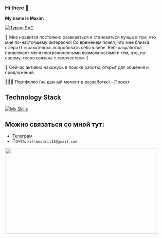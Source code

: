 ### Hi there 👋
**My name is Maxim**

[![Typing SVG](https://readme-typing-svg.demolab.com?font=Fira+Code&pause=1000&color=F7F7F7&random=false&width=435&lines=I'm+a+Frontend+-+Developer)](https://git.io/typing-svg)

💬 Мне нравится постоянно развиваться и становиться лучше в том, что мне по-настоящему интересно! Со временем понял, что мне близка сфера IT и захотелось попробовать себя в вебе. Веб-разработка привлекает меня неограниченными возможностями и тем, что, по-своему, тесно связана с творчеством :)

🤔 Сейчас активно нахожусь в поиске работы, открыт для общения и предложений

👩🏻‍💻 Портфолио (на данный момент в разработке) - <a href="https://github.com/mxiloo/pet-portfolio" target="blank">Проект</a>

## Technology Stack
[![My Skills](https://skillicons.dev/icons?i=typescript,javascript,next,react,redux,scss,html)](https://skillicons.dev)

## Можно связаться со мной тут: 
* <a href="https://t.me/ufufnywakeupxv" target="blank">Телеграм</a>
* Почта: ```killmeapril12@gmail.com```

<a href="URL_REDIRECT" target="blank"><img align="center" src="https://pa1.aminoapps.com/7173/5efbdcf8b1bdb50b14dd5a3fbc126de697cfd4f5r1-500-282_hq.gif" height="282" width="500"/></a>

<!--
**mxiloo/mxiloo** is a ✨ _special_ ✨ repository because its `README.md` (this file) appears on your GitHub profile.

Here are some ideas to get you started:

- 🔭 I’m currently working on ...
- 🌱 I’m currently learning ...
- 👯 I’m looking to collaborate on ...
- 🤔 I’m looking for help with ...
- 💬 Ask me about ...
- 📫 How to reach me: ...
- 😄 Pronouns: ...
- ⚡ Fun fact: ...
-->
